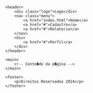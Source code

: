 <!DOCTYPE html>
<html lang="pt-br">
<head>
    <meta charset="UTF-8">
    <meta name="viewport" content="width=device-width, initial-scale=1.0">
    <title>Minha P�gina</title>
    <link rel="stylesheet" href="../css/style.css">
</head>
<body>

    <header>
        <div class="logo">Logo</div>
        <nav class="menu">
            <a href="index.html">Home</a>
            <a href="#">Cadastro</a>
            <a href="#">Relatorio</a>
        </nav>
        <div>
            <a href="#">Perfil</a>
        </div>
    </header>

    <main>
        <!-- Conte�do da p�gina -->
    </main>

    <footer>
        <p>Direitos Reservados 2024</p>
    </footer>
</body>
</html>
